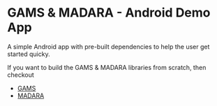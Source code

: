 # GAMS & MADARA - Android Demo App

A simple Android app with pre-built dependencies to help the user get started quicky.

If you want to build the GAMS & MADARA libraries from scratch, then checkout

* [GAMS](http://gams.ai)
* [MADARA](http://madara.ai)
